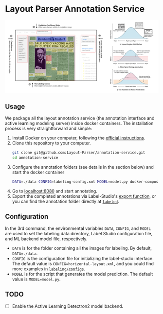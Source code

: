# Layout Parser Annotation Service

![Illustration of the Anootation Service](./.github/example.png)

## Usage 

We package all the layout annotation service (the annotation interface and active learning modeling server) inside docker containers. The installation process is very straightforward and simple: 

1. Install Docker on your computer, following the [official instructions](https://www.docker.com/get-started).
2. Clone this repository to your computer. 
    ```bash
    git clone git@github.com:Layout-Parser/annotation-service.git
    cd annotation-service
    ```
3. Configure the annotation folders (see details in the section below) and start the docker container
    ```bash
    DATA=./data CONFIG=labeling-config.xml MODEL=model.py docker-compose up --build -d
    ```
4. Go to [localhost:8080](localhost:8080) and start annotating. 
5. Export the completed annotations via Label-Studio's [export function](http://localhost:8080/export), or you can find the annotation folder directly at [`labeled`](./labeled). 

## Configuration

In the 3rd command, the environmental variables `DATA`, `CONFIG`, and `MODEL` are used to set the labeling data directory, Label Studio configuration file, and ML backend model file, respectively. 

- `DATA` is for the folder containing all the images for labeling. By default, `DATA=./data`. 
- `CONFIG` is the configuration file for initializing the label-studio interface. The default value is `CONFIG=horizontal-layout.xml`, and you could find more examples in [`labeling/configs`](./labeling/configs).
- `MODEL` is for the script that generates the model prediction. The default value is `MODEL=model.py`.

## TODO 

- [ ] Enable the Active Learning Detectron2 model backend.